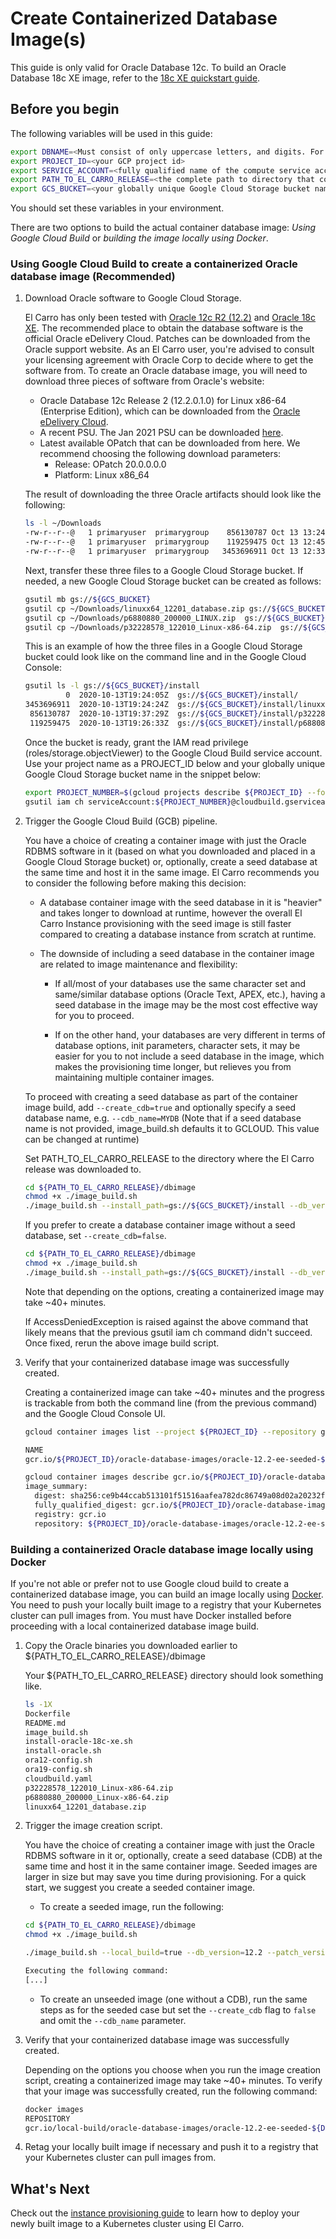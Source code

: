 # Create Containerized Database Image(s)

This guide is only valid for Oracle Database 12c. To build an Oracle Database
18c XE image, refer to the [18c XE quickstart guide](../quickstart-18c-xe.md).

## Before you begin

The following variables will be used in this guide:

```sh
export DBNAME=<Must consist of only uppercase letters, and digits. For example: MYDB>
export PROJECT_ID=<your GCP project id>
export SERVICE_ACCOUNT=<fully qualified name of the compute service account to be used by El Carro (i.e. SERVICE_ACCOUNT@PROJECT_NAME.iam.gserviceaccount.com)>
export PATH_TO_EL_CARRO_RELEASE=<the complete path to directory that contains the downloaded El Carro release>
export GCS_BUCKET=<your globally unique Google Cloud Storage bucket name>
```

You should set these variables in your environment.

There are two options to build the actual container database image: *Using
Google Cloud Build* or *building the image locally using Docker*.

### Using Google Cloud Build to create a containerized Oracle database image (Recommended)

1.  Download Oracle software to Google Cloud Storage.

    El Carro has only been tested with
    [Oracle 12c R2 (12.2)](https://docs.oracle.com/en/database/oracle/oracle-database/12.2/index.html)
    and
    [Oracle 18c XE](https://www.oracle.com/database/technologies/appdev/xe.html).
    The recommended place to obtain the database software is the official Oracle
    eDelivery Cloud. Patches can be downloaded from the Oracle support website.
    As an El Carro user, you're advised to consult your licensing agreement with
    Oracle Corp to decide where to get the software from. To create an Oracle
    database image, you will need to download three pieces of software from
    Oracle's website:

    -   Oracle Database 12c Release 2 (12.2.0.1.0) for Linux x86-64 (Enterprise
        Edition), which can be downloaded from the
        [Oracle eDelivery Cloud](https://edelivery.oracle.com).
    -   A recent PSU. The Jan 2021 PSU can be downloaded
        [here](https://support.oracle.com/epmos/faces/PatchDetail?_adf.ctrl-state=bsblgctta_4&patch_name=32228578&releaseId=600000000018520&patchId=32228578&languageId=0&platformId=226&_afrLoop=314820757336783).
    -   Latest available OPatch that can be downloaded from here. We recommend
        choosing the following download parameters:
        -   Release: OPatch 20.0.0.0.0
        -   Platform: Linux x86_64

    The result of downloading the three Oracle artifacts should look like the
    following:

    ```sh
    ls -l ~/Downloads
    -rw-r--r--@   1 primaryuser  primarygroup    856130787 Oct 13 13:24 p32228578_122010_Linux-x86-64.zip
    -rw-r--r--@   1 primaryuser  primarygroup    119259475 Oct 13 12:45 p6880880_200000_Linux-x86-64.zip
    -rw-r--r--@   1 primaryuser  primarygroup   3453696911 Oct 13 12:33 linuxx64_12201_database.zip
    ```

    Next, transfer these three files to a Google Cloud Storage bucket. If
    needed, a new Google Cloud Storage bucket can be created as follows:

    ```sh
    gsutil mb gs://${GCS_BUCKET}
    gsutil cp ~/Downloads/linuxx64_12201_database.zip gs://${GCS_BUCKET}/install/
    gsutil cp ~/Downloads/p6880880_200000_LINUX.zip  gs://${GCS_BUCKET}/install/
    gsutil cp ~/Downloads/p32228578_122010_Linux-x86-64.zip  gs://${GCS_BUCKET}/install/
    ```

    This is an example of how the three files in a Google Cloud Storage bucket
    could look like on the command line and in the Google Cloud Console:

    ```sh
    gsutil ls -l gs://${GCS_BUCKET}/install
             0  2020-10-13T19:24:05Z  gs://${GCS_BUCKET}/install/
    3453696911  2020-10-13T19:24:24Z  gs://${GCS_BUCKET}/install/linuxx64_12201_database.zip
     856130787  2020-10-13T19:37:29Z  gs://${GCS_BUCKET}/install/p32228578_122010_Linux-x86-64.zip
     119259475  2020-10-13T19:26:33Z  gs://${GCS_BUCKET}/install/p6880880_200000_LINUX.zip
    ```

    Once the bucket is ready, grant the IAM read privilege
    (roles/storage.objectViewer) to the Google Cloud Build service account. Use
    your project name as a PROJECT_ID below and your globally unique Google
    Cloud Storage bucket name in the snippet below:

    ```sh
    export PROJECT_NUMBER=$(gcloud projects describe ${PROJECT_ID} --format="value(projectNumber)")
    gsutil iam ch serviceAccount:${PROJECT_NUMBER}@cloudbuild.gserviceaccount.com:roles/storage.objectViewer gs://${GCS_BUCKET}
    ```

2.  Trigger the Google Cloud Build (GCB) pipeline.

    You have a choice of creating a container image with just the Oracle RDBMS
    software in it (based on what you downloaded and placed in a Google Cloud
    Storage bucket) or, optionally, create a seed database at the same time and
    host it in the same image. El Carro recommends you to consider the following
    before making this decision:

    *   A database container image with the seed database in it is "heavier" and
        takes longer to download at runtime, however the overall El Carro
        Instance provisioning with the seed image is still faster compared to
        creating a database instance from scratch at runtime.

    *   The downside of including a seed database in the container image are
        related to image maintenance and flexibility:

        *   If all/most of your databases use the same character set and
            same/similar database options (Oracle Text, APEX, etc.), having a
            seed database in the image may be the most cost effective way for
            you to proceed.

        *   If on the other hand, your databases are very different in terms of
            database options, init parameters, character sets, it may be easier
            for you to not include a seed database in the image, which makes the
            provisioning time longer, but relieves you from maintaining multiple
            container images.

    To proceed with creating a seed database as part of the container image
    build, add `--create_cdb=true` and optionally specify a seed database name,
    e.g. `--cdb_name=MYDB` (Note that if a seed database name is not provided,
    image_build.sh defaults it to GCLOUD. This value can be changed at runtime)

    Set PATH_TO_EL_CARRO_RELEASE to the directory where the El Carro release was
    downloaded to.

    ```sh
    cd ${PATH_TO_EL_CARRO_RELEASE}/dbimage
    chmod +x ./image_build.sh
    ./image_build.sh --install_path=gs://${GCS_BUCKET}/install --db_version=12.2 --create_cdb=true --cdb_name=${DBNAME} --mem_pct=45 --no_dry_run --project_id=${PROJECT_ID}
    ```

    If you prefer to create a database container image without a seed database,
    set `--create_cdb=false`.

    ```sh
    cd ${PATH_TO_EL_CARRO_RELEASE}/dbimage
    chmod +x ./image_build.sh
    ./image_build.sh --install_path=gs://${GCS_BUCKET}/install --db_version=12.2 --create_cdb=false --mem_pct=45 --no_dry_run --project_id=${PROJECT_ID}
    ```

    Note that depending on the options, creating a containerized image may take
    ~40+ minutes.

    If AccessDeniedException is raised against the above command that likely
    means that the previous gsutil iam ch command didn't succeed. Once fixed,
    rerun the above image build script.

3.  Verify that your containerized database image was successfully created.

    Creating a containerized image can take ~40+ minutes and the progress is
    trackable from both the command line (from the previous command) and the
    Google Cloud Console UI.

    ```sh
    gcloud container images list --project ${PROJECT_ID} --repository gcr.io/${PROJECT_ID}/oracle-database-images --filter=oracle-12.2-ee-seeded-$(echo "${DBNAME}" | tr '[:upper:]' '[:lower:]')

    NAME
    gcr.io/${PROJECT_ID}/oracle-database-images/oracle-12.2-ee-seeded-${DBNAME}

    gcloud container images describe gcr.io/${PROJECT_ID}/oracle-database-images/oracle-12.2-ee-seeded-$(echo "${DBNAME}" | tr '[:upper:]' '[:lower:]') --project ${PROJECT_ID}
    image_summary:
      digest: sha256:ce9b44ccab513101f51516aafea782dc86749a08d02a20232f78156fd4f8a52c
      fully_qualified_digest: gcr.io/${PROJECT_ID}/oracle-database-images/oracle-12.2-ee-seeded-${DBNAME}@sha256:ce9b44ccab513101f51516aafea782dc86749a08d02a20232f78156fd4f8a52c
      registry: gcr.io
      repository: ${PROJECT_ID}/oracle-database-images/oracle-12.2-ee-seeded-${DBNAME}
    ```

### Building a containerized Oracle database image locally using Docker

If you're not able or prefer not to use Google cloud build to create a
containerized database image, you can build an image locally using
[Docker](https://www.docker.com). You need to push your locally built image to a
registry that your Kubernetes cluster can pull images from. You must have Docker
installed before proceeding with a local containerized database image build.

1.  Copy the Oracle binaries you downloaded earlier to
    ${PATH_TO_EL_CARRO_RELEASE}/dbimage

    Your ${PATH_TO_EL_CARRO_RELEASE} directory should look something
    like.

    ```sh
    ls -1X
    Dockerfile
    README.md
    image_build.sh
    install-oracle-18c-xe.sh
    install-oracle.sh
    ora12-config.sh
    ora19-config.sh
    cloudbuild.yaml
    p32228578_122010_Linux-x86-64.zip
    p6880880_200000_Linux-x86-64.zip
    linuxx64_12201_database.zip
    ```

2.  Trigger the image creation script.

    You have the choice of creating a container image with just the Oracle RDBMS
    software in it or, optionally, create a seed database (CDB) at the same time
    and host it in the same container image. Seeded images are larger in size
    but may save you time during provisioning. For a quick start, we suggest you
    create a seeded container image.

    -   To create a seeded image, run the following:

    ```sh
    cd ${PATH_TO_EL_CARRO_RELEASE}/dbimage
    chmod +x ./image_build.sh

    ./image_build.sh --local_build=true --db_version=12.2 --patch_version=32228578 --create_cdb=true --cdb_name=${DBNAME} --mem_pct=45 --no_dry_run --project_id=local-build

    Executing the following command:
    [...]
    ```

    -   To create an unseeded image (one without a CDB), run the same steps as
        for the seeded case but set the `--create_cdb` flag to `false` and omit
        the `--cdb_name` parameter.

3.  Verify that your containerized database image was successfully created.

    Depending on the options you choose when you run the image creation script,
    creating a containerized image may take ~40+ minutes. To verify that your
    image was successfully created, run the following command:

    ```sh
    docker images
    REPOSITORY                                                                               TAG       IMAGE ID       CREATED       SIZE
    gcr.io/local-build/oracle-database-images/oracle-12.2-ee-seeded-${DBNAME}                latest    c766d980c9a0   2 hours ago   17.4GB
    ```

4.  Retag your locally built image if necessary and push it to a registry that
    your Kubernetes cluster can pull images from.

## What's Next

Check out the [instance provisioning guide](instance.md) to learn how to deploy
your newly built image to a Kubernetes cluster using El Carro.
